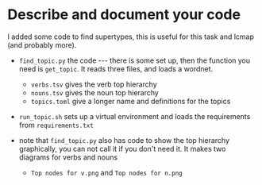 # Describe and document your code


I added some code to find supertypes, this is useful for this task and lcmap (and probably more).

* `find_topic.py` the code --- there is some set up, then the function you need is `get_topic`.  It reads three files, and loads a wordnet.
  * `verbs.tsv` gives the verb top hierarchy
  * `nouns.tsv` gives the noun top hierarchy
  * `topics.toml` give a longer name and definitions for the topics
* `run_topic.sh` sets up a virtual environment and loads the requirements from `requirements.txt`

* note that  `find_topic.py` also has code to show the top hierarchy graphically, you can not call it if you don't need it.  It makes two diagrams for verbs and nouns
  * `Top nodes for v.png` and `Top nodes for n.png`
